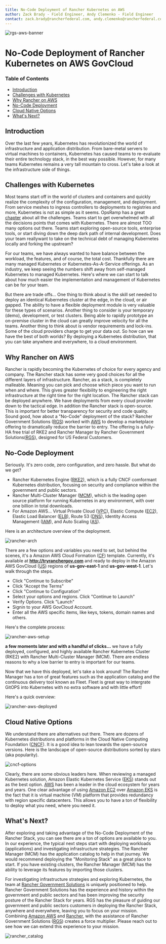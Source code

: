 ```yaml
---
title: No-Code Deployment of Rancher Kubernetes on AWS
author: Zack Brady - Field Engineer, Andy Clemenko - Field Engineer
contact: zack.brady@rancherfederal.com, andy.clemenko@rancherfederal.com
---
```


![rgs-aws-banner](images/rgs-aws-banner.png)

# No-Code Deployment of Rancher Kubernetes on AWS GovCloud

### Table of Contents

* [Introduction](#introduction)
* [Challenges with Kubernetes](#challenges-with-kubernetes)
* [Why Rancher on AWS](#why-rancher-on-aws)
* [No-Code Deployment](#no-code-deployment)
* [Cloud Native Options](#cloud-native-options)
* [What's Next?](#what-s-next-)

## Introduction

Over the last few years, Kubernetes has revolutionized the world of infrastructure and application distribution. From bare-metal servers to virtual machines to containers, Kubernetes has caused teams to re-evaluate their entire technology stack, in the best way possible. However, for many teams Kubernetes remains a very tall mountain to cross. Let's take a look at the infrastructure side of things.

## Challenges with Kubernetes

Most teams start off in the world of clusters and containers and quickly realize the complexity of the configuration, management, and deployment. From service meshes to ingress controllers to deployments to registries and more, Kubernetes is not as simple as it seems. OpsRamp has a great [chapter](https://www.opsramp.com/guides/why-kubernetes/challenges-with-kubernetes/) about all the challenges. Teams start to get overwhelmed with all the decisions points that comes with Kubernetes. There are almost TOO many options out there. Teams start exploring open-source tools, enterprise tools, or start diving down the deep dark path of internal development. Does your team reallywant to take on the technical debt of managing Kubernetes locally and forking the upstream? 

For our teams, we have always wanted to have balance between the workload, the features, and of course, the total cost. Thankfully there are many managed Kubernetes or Kubernetes-As-A-Service offerings. As an industry, we keep seeing the numbers shift away from self-managed Kubernetes to managed Kubernetes. Here's where we can start to talk about how much easier the implementation and management of Kubernetes can be for your team.

But there are trade offs... One thing to think about is the skill set needed to deploy an identical Kubernetes cluster at the edge, in the cloud, or air gapped. The ability to have a flexible deployment module is very valuable for these types of scenarios. Another thing to consider is your temporary (demo), development, or test clusters. Being able to rapidly prototype an on-premise cluster in the cloud can greatly improve velocity for all the teams. Another thing to think about is vendor requirements and lock-ins. Some of the cloud providers charge to get your data out. So how can we have the best of both worlds? By deploying a Kubernetes distribution, that you can take anywhere and everywhere, to a cloud environment.

## Why Rancher on AWS

Rancher is rapidly becoming the Kubernetes of choice for every agency and company. The Rancher stack has some very good choices for all the different layers of infrastructure. Rancher, as a stack, is completely malleable. Meaning you can pick and choose which piece you want to run when and where. This gives greater flexibility to engineering the right infrastructure at the right time for the right location. The Rancher stack can be deployed anywhere. We have deployments from every cloud provider down to the tactical edge. In addition the Rancher stack is open-source. This is important for better transparency for security and code quality. Sound good, how about a "No-Code" deployment of the stack? Rancher Government Solutions ([RGS](https://ranchergovernment.com/)) worked with [AWS](https://aws.amazon.com/) to develop a marketplace offering to dramatically reduce the barrier to entry. The offering is a fully-HA free trial of RKE2 and Rancher Manager by Rancher Government Solutions([RGS](https://ranchergovernment.com/)), designed for US Federal Customers.

## No-Code Deployment

Seriously. It's zero code, zero configuration, and zero hassle. But what do we get?

* Rancher Kubernetes Engine ([RKE2](https://www.rancher.com/products/rke)), which is a fully CNCF comformant Kubernetes distribution, focusing on security and compliance within the government and public sectors.
* Rancher Multi-Cluster Manager ([MCM](https://www.rancher.com/products/rancher)), which is the leading open source platform for running Kubernetes in any environment, with over one billion in total downloads.
* For Amazon AWS... Virtual Private Cloud ([VPC](https://aws.amazon.com/vpc/)), Elastic Compute ([EC2](https://aws.amazon.com/ecs/)), Elastic Load Balancer ([ELB](https://aws.amazon.com/elasticloadbalancing/)), Route 53 ([DNS](https://aws.amazon.com/route53/)), Identity Access Management ([IAM](https://aws.amazon.com/iam/)), and Auto Scaling ([AS](https://aws.amazon.com/autoscaling/)).

Here is an architecture overview of the deployment.

![rancher-arch](images/rancher-architecture.png)

There are a few options and variables you need to set, but behind the scenes, it's a Amazon AWS Cloud Formation ([CF](https://aws.amazon.com/cloudformation/)) template. Currently, it's available at **http://tryranchergov.com** and ready to deploy in the Amazon AWS GovCloud ([US](https://aws.amazon.com/govcloud-us/?whats-new-ess.sort-by=item.additionalFields.postDateTime&whats-new-ess.sort-order=desc)) regions of **us-gov-east-1** and **us-gov-west-1**. Let's walk through the steps.

* Click "Continue to Subscribe"
* Click "Accept the Terms"
* Click "Continue to Configuration"
* Select your options and regions. Click "Continue to Launch"
* Verify Options. Click "Launch"
* Signin to your AWS GovCloud Account.
* Enter all the AWS specific items, like keys, tokens, domain names and others.

Here's the complete process:

![rancher-aws-setup](https://s3.amazonaws.com/rancherfederal.io/public/rancher-aws-setup.gif)

**a few moments later and with a handful of clicks...** we have a fully deployed, configured, and highly available Rancher Kubernetes Cluster (RKE2) with Rancher Multi-Cluster Manager (MCM). There are endless reasons to why a low barrier to entry is important for our teams. 

Now that we have this deployed, let's take a look around! The Rancher Manager has a ton of great features such as the application catalog and the continuous delivery tool known as Fleet. Fleet is great way to intergrate GitOPS into Kubernetes with no extra software and with little effort!

Here's a quick overview:

![rancher-aws-deployed](https://s3.amazonaws.com/rancherfederal.io/public/rancher-aws-deployed.gif)

## Cloud Native Options

We understand there are alternatives out there. There are dozens of Kubernetes distributions and platforms in the Cloud Native Computing Foundation ([CNCF](https://landscape.cncf.io/card-mode?category=certified-kubernetes-distribution&grouping=category)). It is a good idea to lean towards the open-source versions. Here is the landscape of open-source distributions sorted by stars (aka popularity).

![cncf-options](images/cncf-options.png)

Clearly, there are some obvious leaders here. When reviewing a managed Kubernetes solution, Amazon Elastic Kubernetes Service ([EKS](https://aws.amazon.com/eks/)) stands out as the best option. [AWS](https://aws.amazon.com/) has been a leader in the cloud ecosystem for years and years. One clear advantage of using [Amazon EC2](https://aws.amazon.com/ecs/) over [Amazon EKS](https://aws.amazon.com/eks/) is the fact that it is virtual machine (VM) platform that provides redundancy with region specific datacenters. This allows you to have a ton of flexibility to deploy what you need, where you need it.

## What's Next?

After exploring and taking advantage of the No-Code Deployment of the Rancher Stack, you can see there are a ton of options are available to you. In our experience, the typical next steps start with deploying workloads (applications) and investigating infrastructure strategies. The Rancher Manager (MCM) has the application catalog to help in that journey. We would recommend deploying the "Monitoring Stack" as a great place to start. If you have existing clusters, the Rancher Manager (MCM) has the ability to leverage its features by importing those clusters.

For investigating infrastructure strategies and exploring Kubernetes, the team at [Rancher Government Solutions](https://ranchergovernment.com/about-rancher-government-solutions) is uniquely positioned to help. Rancher Government Solutions has the experience and history within the government and public sectors and has been improving the security posture of the Rancher Stack for years. RGS has the pleasure of guiding our government and public sectors customers in deploying the Rancher Stack, anywhere and everywhere, leaving you to focus on your mission. Combining [Amazon AWS](https://aws.amazon.com/) and [Rancher](https://rancher.com/), with the assistance of Rancher Government Solutions ([RGS](https://ranchergovernment.com/)) creates a force multiplier. Please reach out to see how we can extend this experience to your mission.

![rancher_catalog](images/rancher-catalog.png)
